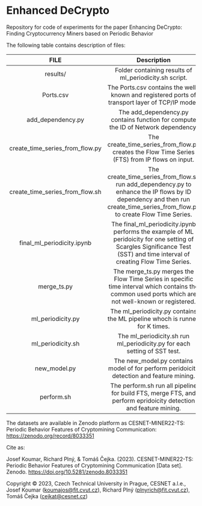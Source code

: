 # Enhanced DeCrypto
Repository for code of experiments for the paper Enhancing DeCrypto: Finding Cryptocurrency Miners based on Periodic Behavior

The following table contains description of files:

| FILE                             | Description                 |
|:--------------------------------:|:---------------------------:|
| results/                         | Folder containing results of ml_periodicity.sh script. |
| Ports.csv                        | The Ports.csv contains the well-known and registered ports of transport layer of TCP/IP model.   |
| add_dependency.py                | The add_dependency.py contains function for compute the ID of Network dependency.   |
| create_time_series_from_flow.py  | The create_time_series_from_flow.py creates the Flow Time Series (FTS) from IP flows on input.  |
| create_time_series_from_flow.sh  | The create_time_series_from_flow.sh run add_dependency.py to enhance the IP flows by ID dependency and then run create_time_series_from_flow.py  to create Flow Time Series.            |
| final_ml_periodicity.ipynb       | The final_ml_periodicity.ipynb performs the example of ML peridoicity for one setting of Scargles Significance Test (SST) and time interval of creating Flow Time Series.     |
| merge_ts.py                      | The merge_ts.py merges the Flow Time Series in specific time interval which contains the common used ports which are not well-known or registered.         |
| ml_periodicity.py                | The ml_periodicity.py contains the ML pipeline whoch is runned for K times.          |
| ml_periodicity.sh                | The ml_periodicity.sh run ml_periodicity.py for each setting of SST test.  |
| new_model.py                     | The new_model.py contains model of for perform peridoicity detection and feature mining.  |
| perform.sh                       | The perform.sh run all pipeline for build FTS, merge FTS, and perform epridoicity detection and feature mining.  |
 
 
 The datasets are available in Zenodo platform as CESNET-MINER22-TS: Periodic Behavior Features of Cryptomining Communication: https://zenodo.org/record/8033351
 
 Cite as:
 
 Josef Koumar, Richard Plný, & Tomáš Čejka. (2023). CESNET-MINER22-TS: Periodic Behavior Features of Cryptomining Communication [Data set]. Zenodo. https://doi.org/10.5281/zenodo.8033351
 
 
 Copyright &copy; 2023, Czech Technical University in Prague, CESNET a.l.e., Josef Koumar (koumajos@fit.cvut.cz), Richard Plný (plnyrich@fit.cvut.cz), Tomáš Čejka (cejkat@cesnet.cz)
